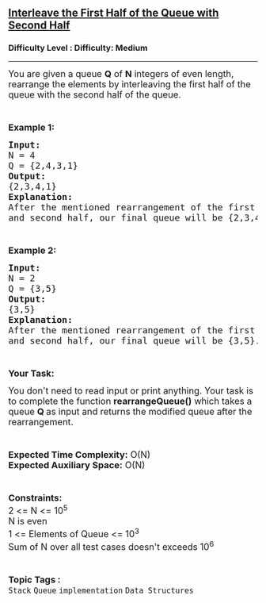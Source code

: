 <h2><a href="https://www.geeksforgeeks.org/problems/interleave-the-first-half-of-the-queue-with-second-half/0">Interleave the First Half of the Queue with Second Half</a></h2><h3>Difficulty Level : Difficulty: Medium</h3><hr><div class="problems_problem_content__Xm_eO"><p><span style="font-size: 18px;">You are given a queue <strong>Q</strong> of <strong>N</strong> integers of even length, rearrange the elements by interleaving the first half of the queue with the second half of the queue.</span></p>
<p>&nbsp;</p>
<p><strong><span style="font-size: 18px;">Example 1:</span></strong></p>
<pre><span style="font-size: 18px;"><strong>Input:</strong></span><span style="font-size: 18px;">
N = 4
Q = {2,4,3,1}<strong>
Output:
</strong>{2,3,4,1}<strong>
Explanation:
</strong>After the mentioned rearrangement of the first half
and second half, our final queue will be {2,3,4,1}.</span></pre>
<p>&nbsp;</p>
<p><strong><span style="font-size: 18px;">Example 2:</span></strong></p>
<pre><span style="font-size: 18px;"><strong>Input:
</strong>N = 2
Q = {3,5}<strong>
Output:
</strong>{3,5}<strong>
Explanation:
</strong>After the mentioned rearrangement of the first half
and second half, our final queue will be {3,5}.</span></pre>
<p>&nbsp;</p>
<p><span style="font-size: 18px;"><strong>Your Task:</strong></span></p>
<p><span style="font-size: 18px;">You don't need to read input or print anything. Your task is to complete the function <strong>rearrangeQueue()</strong>&nbsp;which takes a queue&nbsp;<strong>Q&nbsp;</strong>as input&nbsp;and returns the modified queue after the rearrangement.</span></p>
<p>&nbsp;</p>
<p><span style="font-size: 18px;"><strong>Expected Time Complexity:</strong>&nbsp;O(N)<br><strong>Expected Auxiliary Space:</strong>&nbsp;O(N)</span></p>
<p>&nbsp;</p>
<p><span style="font-size: 18px;"><strong>Constraints:</strong><br>2 &lt;= N &lt;= 10<sup>5</sup><br>N is even<br>1 &lt;= Elements of Queue&nbsp;&lt;= 10<sup>3</sup><br>Sum of N over all test cases doesn't exceeds 10<sup>6</sup></span></p></div><br><p><span style=font-size:18px><strong>Topic Tags : </strong><br><code>Stack</code>&nbsp;<code>Queue</code>&nbsp;<code>implementation</code>&nbsp;<code>Data Structures</code>&nbsp;